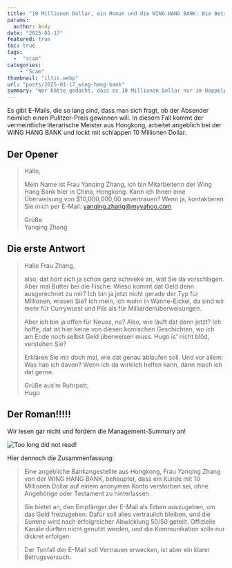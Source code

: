 ```yaml
---
title: "10 Millionen Dollar, ein Roman und die WING HANG BANK: Wie Betrüger uns mit Textwüsten ködern"
params:
  author: Andy
date: "2025-01-17"
featured: true
toc: true
tags: 
  -  "scam"
categories:
    - "Scam"
thumbnail: "iltis.webp"
url: "posts/2025-01-17_wing-hang-bank"
summary: "Wer hätte gedacht, dass es 10 Millionen Dollar nur im Doppelpack mit einem Roman gibt? Betrüger aus Hongkong legen sich mächtig ins Zeug, um uns mit endlosen Textwüsten und der WING HANG BANK zu ködern!"
---
```


Es gibt E-Mails, die so lang sind, dass man sich fragt, ob der Absender heimlich einen Pulitzer-Preis gewinnen will. In diesem Fall kommt der vermeintliche literarische Meister aus Hongkong, arbeitet angeblich bei der WING HANG BANK und lockt mit schlappen 10 Millionen Dollar. 

## Der Opener

> Hallo,  
>   
> Mein Name ist Frau Yanqing Zhang, ich bin Mitarbeiterin der Wing Hang Bank hier in China, Hongkong. Kann ich Ihnen eine Überweisung von $10,000,000,00 anvertrauen? Wenn ja, kontaktieren Sie mich per E-Mail: yanqing.zhang@myyahoo.com  
>   
> Grüße  
> Yanqing Zhang  


## Die erste Antwort

> Hallo Frau Zhang,  
>   
> also, dat hört sich ja schon ganz schnieke an, wat Sie da vorschlagen. Aber mal Butter bei die Fische: Wieso kommt dat Geld denn ausgerechnet zu mir? Ich bin ja jetzt nicht gerade der Typ für Millionen, wissen Sie? Ich mein, ich wohn in Wanne-Eickel, da sind wir mehr für Currywurst und Pils als für Milliardenüberweisungen.  
>   
> Aber ich bin ja offen für Neues, ne? Also, wie läuft dat denn jetzt? Ich hoffe, dat ist hier keine von diesen komischen Geschichten, wo ich am Ende noch selbst Geld überweisen muss. Hugo is' nicht blöd, verstehen Sie?  
>   
> Erklären Sie mir doch mal, wie dat genau ablaufen soll. Und vor allem: Was hab ich davon? Wenn ich da wirklich helfen kann, dann mach ich dat gerne.  
>   
> Grüße aus’m Ruhrpott,  
> Hugo  
  

## Der Roman!!!!!

Wir lesen gar nicht und fordern die Management-Summary an!

![Too long did not read!](/posts/2025-01-17_wing-hang-bank/roman.webp)

Hier dennoch die Zusammenfassung:

> Eine angebliche Bankangestellte aus Hongkong, Frau Yanqing Zhang von der WING HANG BANK, behauptet, dass ein Kunde mit 10 Millionen Dollar auf einem anonymen Konto verstorben sei, ohne Angehörige oder Testament zu hinterlassen.  
> 
> Sie bietet an, den Empfänger der E-Mail als Erben auszugeben, um das Geld freizugeben. Dafür soll alles vertraulich bleiben, und die Summe wird nach erfolgreicher Abwicklung 50/50 geteilt. Offizielle Kanäle dürften nicht genutzt werden, und die Kommunikation solle nur diskret erfolgen. 
> 
> Der Tonfall der E-Mail soll Vertrauen erwecken, ist aber ein klarer Betrugsversuch.